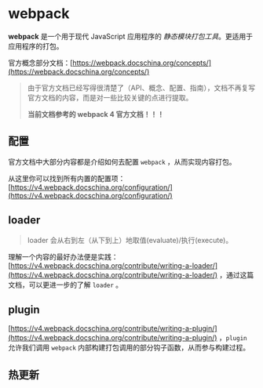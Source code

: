 # webpack

**webpack** 是一个用于现代 JavaScript 应用程序的 *静态模块打包工具*。更适用于应用程序的打包。

官方概念部分文档：[https://webpack.docschina.org/concepts/](https://webpack.docschina.org/concepts/) 

> 由于官方文档已经写得很清楚了（API、概念、配置、指南），文档不再复写官方文档的内容，而是对一些比较关键的点进行提取。
>
> **当前文档参考的 webpack 4 官方文档！！！** 

## 配置

官方文档中大部分内容都是介绍如何去配置 `webpack` ，从而实现内容打包。

从这里你可以找到所有内置的配置项：[https://v4.webpack.docschina.org/configuration/](https://v4.webpack.docschina.org/configuration/) 

## loader

> loader 会从右到左（从下到上）地取值(evaluate)/执行(execute)。

理解一个内容的最好办法便是实践：[https://v4.webpack.docschina.org/contribute/writing-a-loader/](https://v4.webpack.docschina.org/contribute/writing-a-loader/) ，通过这篇文档，可以更进一步的了解 `loader` 。

## plugin

[https://v4.webpack.docschina.org/contribute/writing-a-plugin/](https://v4.webpack.docschina.org/contribute/writing-a-plugin/) ，`plugin` 允许我们调用 `webpack` 内部构建打包调用的部分钩子函数，从而参与构建过程。

## 热更新

